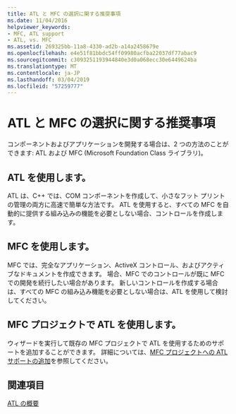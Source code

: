 ```yaml
---
title: ATL と MFC の選択に関する推奨事項
ms.date: 11/04/2016
helpviewer_keywords:
- MFC, ATL support
- ATL, vs. MFC
ms.assetid: 269325bb-11a8-4330-ad2b-a14a2458679e
ms.openlocfilehash: e4e51f81bbdc54ff09980acfba22037df77abac9
ms.sourcegitcommit: c3093251193944840e3d0a068ecc30e6449624ba
ms.translationtype: MT
ms.contentlocale: ja-JP
ms.lasthandoff: 03/04/2019
ms.locfileid: "57259777"
---
```

# <a name="recommendations-for-choosing-between-atl-and-mfc"></a>ATL と MFC の選択に関する推奨事項

コンポーネントおよびアプリケーションを開発する場合は、2 つの方法のことができます: ATL および MFC (Microsoft Foundation Class ライブラリ)。

## <a name="using-atl"></a>ATL を使用します。

ATL は、C++ では、COM コンポーネントを作成して、小さなフット プリントの管理の両方に高速で簡単な方法です。 ATL を使用すると、すべての MFC を自動的に提供する組み込みの機能を必要としない場合、コントロールを作成します。

## <a name="using-mfc"></a>MFC を使用します。

MFC では、完全なアプリケーション、ActiveX コントロール、およびアクティブなドキュメントを作成できます。 場合、MFC でのコントロールが既に MFC での開発を続行したい場合があります。 新しいコントロールを作成する場合は、すべての MFC の組み込み機能を必要としない場合は、ATL を使用して検討してください。

## <a name="using-atl-in-an-mfc-project"></a>MFC プロジェクトで ATL を使用します。

ウィザードを実行して既存の MFC プロジェクトで ATL を使用するためのサポートを追加することができます。 詳細については、[MFC プロジェクトへの ATL サポートの追加](../mfc/reference/adding-atl-support-to-your-mfc-project.md)を参照してください。

## <a name="see-also"></a>関連項目

[ATL の概要](../atl/introduction-to-atl.md)
